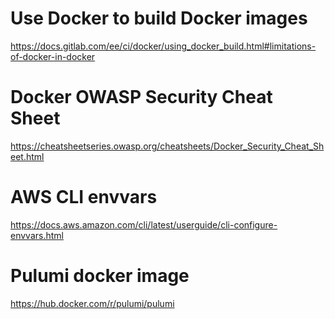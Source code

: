 # Use Docker to build Docker images
https://docs.gitlab.com/ee/ci/docker/using_docker_build.html#limitations-of-docker-in-docker

# Docker OWASP Security Cheat Sheet
https://cheatsheetseries.owasp.org/cheatsheets/Docker_Security_Cheat_Sheet.html

# AWS CLI envvars
https://docs.aws.amazon.com/cli/latest/userguide/cli-configure-envvars.html

# Pulumi docker image
https://hub.docker.com/r/pulumi/pulumi
